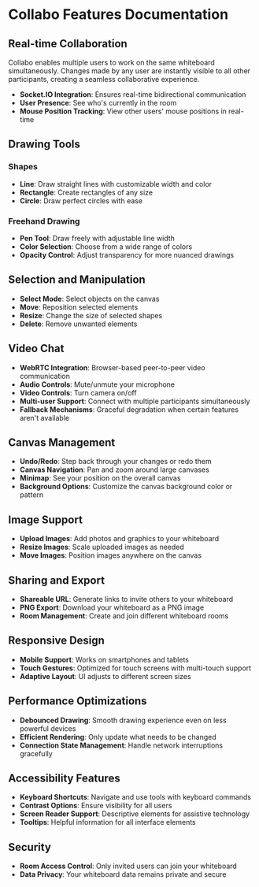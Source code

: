 # Collabo Features Documentation

## Real-time Collaboration

Collabo enables multiple users to work on the same whiteboard simultaneously. Changes made by any user are instantly visible to all other participants, creating a seamless collaborative experience.

- **Socket.IO Integration**: Ensures real-time bidirectional communication
- **User Presence**: See who's currently in the room
- **Mouse Position Tracking**: View other users' mouse positions in real-time

## Drawing Tools

### Shapes

- **Line**: Draw straight lines with customizable width and color
- **Rectangle**: Create rectangles of any size
- **Circle**: Draw perfect circles with ease

### Freehand Drawing

- **Pen Tool**: Draw freely with adjustable line width
- **Color Selection**: Choose from a wide range of colors
- **Opacity Control**: Adjust transparency for more nuanced drawings

## Selection and Manipulation

- **Select Mode**: Select objects on the canvas
- **Move**: Reposition selected elements
- **Resize**: Change the size of selected shapes
- **Delete**: Remove unwanted elements

## Video Chat

- **WebRTC Integration**: Browser-based peer-to-peer video communication
- **Audio Controls**: Mute/unmute your microphone
- **Video Controls**: Turn camera on/off
- **Multi-user Support**: Connect with multiple participants simultaneously
- **Fallback Mechanisms**: Graceful degradation when certain features aren't available

## Canvas Management

- **Undo/Redo**: Step back through your changes or redo them
- **Canvas Navigation**: Pan and zoom around large canvases
- **Minimap**: See your position on the overall canvas
- **Background Options**: Customize the canvas background color or pattern

## Image Support

- **Upload Images**: Add photos and graphics to your whiteboard
- **Resize Images**: Scale uploaded images as needed
- **Move Images**: Position images anywhere on the canvas

## Sharing and Export

- **Shareable URL**: Generate links to invite others to your whiteboard
- **PNG Export**: Download your whiteboard as a PNG image
- **Room Management**: Create and join different whiteboard rooms

## Responsive Design

- **Mobile Support**: Works on smartphones and tablets
- **Touch Gestures**: Optimized for touch screens with multi-touch support
- **Adaptive Layout**: UI adjusts to different screen sizes

## Performance Optimizations

- **Debounced Drawing**: Smooth drawing experience even on less powerful devices
- **Efficient Rendering**: Only update what needs to be changed
- **Connection State Management**: Handle network interruptions gracefully

## Accessibility Features

- **Keyboard Shortcuts**: Navigate and use tools with keyboard commands
- **Contrast Options**: Ensure visibility for all users
- **Screen Reader Support**: Descriptive elements for assistive technology
- **Tooltips**: Helpful information for all interface elements

## Security

- **Room Access Control**: Only invited users can join your whiteboard
- **Data Privacy**: Your whiteboard data remains private and secure

